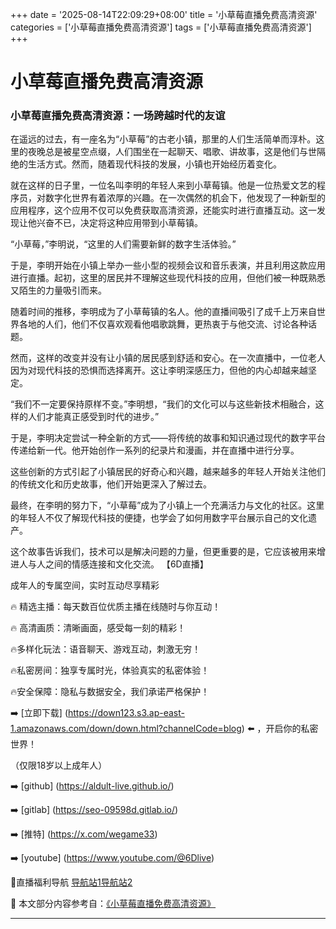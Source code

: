 +++
date = '2025-08-14T22:09:29+08:00'
title = '小草莓直播免费高清资源'
categories = ['小草莓直播免费高清资源']
tags = ['小草莓直播免费高清资源']
+++

# 小草莓直播免费高清资源

### 小草莓直播免费高清资源：一场跨越时代的友谊

在遥远的过去，有一座名为“小草莓”的古老小镇，那里的人们生活简单而淳朴。这里的夜晚总是被星空点缀，人们围坐在一起聊天、唱歌、讲故事，这是他们与世隔绝的生活方式。然而，随着现代科技的发展，小镇也开始经历着变化。

就在这样的日子里，一位名叫李明的年轻人来到小草莓镇。他是一位热爱文艺的程序员，对数字化世界有着浓厚的兴趣。在一次偶然的机会下，他发现了一种新型的应用程序，这个应用不仅可以免费获取高清资源，还能实时进行直播互动。这一发现让他兴奋不已，决定将这种应用带到小草莓镇。

“小草莓，”李明说，“这里的人们需要新鲜的数字生活体验。”

于是，李明开始在小镇上举办一些小型的视频会议和音乐表演，并且利用这款应用进行直播。起初，这里的居民并不理解这些现代科技的应用，但他们被一种既熟悉又陌生的力量吸引而来。

随着时间的推移，李明成为了小草莓镇的名人。他的直播间吸引了成千上万来自世界各地的人们，他们不仅喜欢观看他唱歌跳舞，更热衷于与他交流、讨论各种话题。

然而，这样的改变并没有让小镇的居民感到舒适和安心。在一次直播中，一位老人因为对现代科技的恐惧而选择离开。这让李明深感压力，但他的内心却越来越坚定。

“我们不一定要保持原样不变。”李明想，“我们的文化可以与这些新技术相融合，这样的人们才能真正感受到时代的进步。”

于是，李明决定尝试一种全新的方式——将传统的故事和知识通过现代的数字平台传递给新一代。他开始创作一系列的纪录片和漫画，并在直播中进行分享。

这些创新的方式引起了小镇居民的好奇心和兴趣，越来越多的年轻人开始关注他们的传统文化和历史故事，他们开始更深入了解过去。

最终，在李明的努力下，“小草莓”成为了小镇上一个充满活力与文化的社区。这里的年轻人不仅了解现代科技的便捷，也学会了如何用数字平台展示自己的文化遗产。

这个故事告诉我们，技术可以是解决问题的力量，但更重要的是，它应该被用来增进人与人之间的情感连接和文化交流。
【6D直播】

 成年人的专属空间，实时互动尽享精彩

🔥 精选主播：每天数百位优质主播在线随时与你互动！

🔥 高清画质：清晰画面，感受每一刻的精彩！

🔥多样化玩法：语音聊天、游戏互动，刺激无穷！

🔥私密房间：独享专属时光，体验真实的私密体验！

🔥安全保障：隐私与数据安全，我们承诺严格保护！

➡️ [立即下载] (https://down123.s3.ap-east-1.amazonaws.com/down/down.html?channelCode=blog) ⬅️ ，开启你的私密世界！

 （仅限18岁以上成年人）

➡️ [github] (https://aldult-live.github.io/)

➡️ [gitlab] (https://seo-09598d.gitlab.io/)

➡️ [推特] (https://x.com/wegame33)

➡️ [youtube] (https://www.youtube.com/@6Dlive)

🔞直播福利导航   [导航站1](https://webstack-86085a.gitlab.io/)[导航站2](https://onlygit123-2.github.io/)

📘 本文部分内容参考自：[《小草莓直播免费高清资源》](https://webstack-hugo-19.pages.dev/)

---
